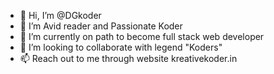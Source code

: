 - 👋 Hi, I’m @DGkoder
- 👀 I’m Avid reader and Passionate Koder 
- 🌱 I’m currently on path to become full stack web developer
- 💞️ I’m looking to collaborate with legend "Koders"
- 📫 Reach out to me through website kreativekoder.in

<!---
DGkoder/DGkoder is a ✨ special ✨ repository because its `README.md` (this file) appears on your GitHub profile.
You can click the Preview link to take a look at your changes.
--->
